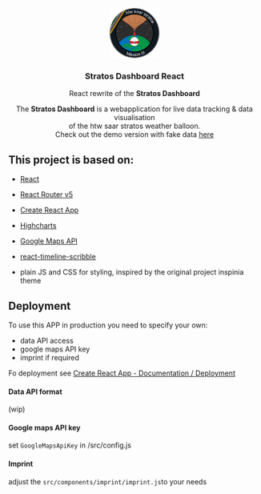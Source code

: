 <p align="center">
    <img src="https://github.com/itshallrun/stratos_react/blob/master/src/components/logo/logo_2016.png" width="100"    height="100" margin="auto"/>
</p>

<h3 align="center">
  Stratos Dashboard React
</h3>

<p align="center">
  React rewrite of the <b>Stratos Dashboard</b>
</p>


<p align="center">
  The <b>Stratos Dashboard</b> is a webapplication for live data tracking & data visualisation <br/> of the htw saar stratos weather balloon. <br/>
  Check out the demo version with fake data <a href="https://itshallrun.github.io/stratos_react/dashboard">here</a>
</p>








## This project is based on:

- [React](https://reactjs.org/)
- [React Router v5](https://reacttraining.com/react-router/web/guides/quick-start)
- [Create React App](https://github.com/facebook/create-react-app)
- [Highcharts](https://www.highcharts.com/)
- [Google Maps API](https://developers.google.com/maps/documentation/javascript/tutorial?hl=de)
- [react-timeline-scribble](https://github.com/project-cemetery/react-timeline-scribble#readme)

- plain JS and CSS for styling, inspired by the original project inspinia theme

## Deployment
To use this APP in production you need to specify your own:

- data API access
- google maps API key
- imprint if required

Fo deployment see [Create React App - Documentation / Deployment](https://facebook.github.io/create-react-app/docs/deployment)

#### Data API format
(wip)

#### Google maps API key
set `GoogleMapsApiKey` in /src/config.js

#### Imprint
adjust the `src/components/imprint/imprint.js`to your needs
